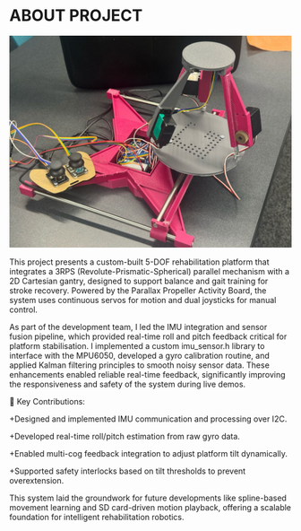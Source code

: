 # ABOUT PROJECT

![Image of Prototype](full_system.jpg)


This project presents a custom-built 5-DOF rehabilitation platform that integrates a 3RPS (Revolute-Prismatic-Spherical) parallel mechanism with a 2D Cartesian gantry, designed to support balance and gait training for stroke recovery. Powered by the Parallax Propeller Activity Board, the system uses continuous servos for motion and dual joysticks for manual control.

As part of the development team, I led the IMU integration and sensor fusion pipeline, which provided real-time roll and pitch feedback critical for platform stabilisation. I implemented a custom imu_sensor.h library to interface with the MPU6050, developed a gyro calibration routine, and applied Kalman filtering principles to smooth noisy sensor data. These enhancements enabled reliable real-time feedback, significantly improving the responsiveness and safety of the system during live demos.

🔧 Key Contributions:

+Designed and implemented IMU communication and processing over I2C.

+Developed real-time roll/pitch estimation from raw gyro data.

+Enabled multi-cog feedback integration to adjust platform tilt dynamically.

+Supported safety interlocks based on tilt thresholds to prevent overextension.

This system laid the groundwork for future developments like spline-based movement learning and SD card-driven motion playback, offering a scalable foundation for intelligent rehabilitation robotics.

